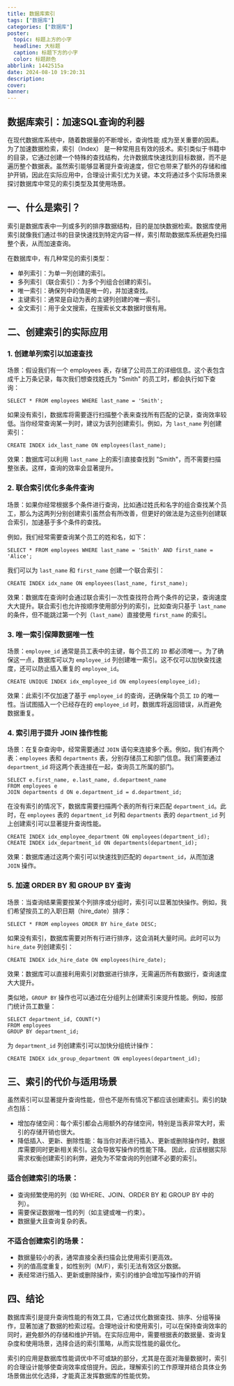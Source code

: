 ```yaml
---
title: 数据库索引
tags: ["数据库"]
categories: ["数据库"]
poster:
  topic: 标题上方的小字
  headline: 大标题
  caption: 标题下方的小字
  color: 标题颜色
abbrlink: 1442515a
date: 2024-08-10 19:20:31
description:
cover: 
banner: 
---
```


## 数据库索引：加速SQL查询的利器
在现代数据库系统中，随着数据量的不断增长，查询性能 成为至关重要的因素。为了加速数据检索，索引（Index） 是一种常用且有效的技术。索引类似于书籍中的目录，它通过创建一个特殊的查找结构，允许数据库快速找到目标数据，而不是遍历整个数据表。虽然索引能够显著提升查询速度，但它也带来了额外的存储和维护开销，因此在实际应用中，合理设计索引尤为关键。本文将通过多个实际场景来探讨数据库中常见的索引类型及其使用场景。

## 一、什么是索引？
索引是数据库表中一列或多列的排序数据结构，目的是加快数据检索。数据库使用索引就像我们通过书的目录快速找到特定内容一样，索引帮助数据库系统避免扫描整个表，从而加速查询。

在数据库中，有几种常见的索引类型：

- 单列索引：为单一列创建的索引。
- 多列索引（联合索引）：为多个列组合创建的索引。
- 唯一索引：确保列中的值是唯一的，并加速查找。
- 主键索引：通常是自动为表的主键列创建的唯一索引。
- 全文索引：用于全文搜索，在搜索长文本数据时很有用。

## 二、创建索引的实际应用
### 1. 创建单列索引以加速查找
场景：假设我们有一个 employees 表，存储了公司员工的详细信息。这个表包含成千上万条记录，每次我们想查找姓氏为 "Smith" 的员工时，都会执行如下查询：

```
SELECT * FROM employees WHERE last_name = 'Smith';
```
如果没有索引，数据库将需要逐行扫描整个表来查找所有匹配的记录，查询效率较低。当你经常查询某一列时，建议为该列创建索引。例如，为 `last_name` 列创建索引：

```
CREATE INDEX idx_last_name ON employees(last_name);
```
效果：数据库可以利用 `last_name` 上的索引直接查找到 "Smith"，而不需要扫描整张表。这样，查询的效率会显著提升。

### 2. 联合索引优化多条件查询
场景：如果你经常根据多个条件进行查询，比如通过姓氏和名字的组合查找某个员工，那么为这两列分别创建索引虽然会有所改善，但更好的做法是为这些列创建联合索引，加速基于多个条件的查找。

例如，我们经常需要查询某个员工的姓和名，如下：

```
SELECT * FROM employees WHERE last_name = 'Smith' AND first_name = 'Alice';
```
我们可以为 `last_name` 和 `first_name` 创建一个联合索引：

```
CREATE INDEX idx_name ON employees(last_name, first_name);
```
效果：数据库在查询时会通过联合索引一次性查找符合两个条件的记录，查询速度大大提升。联合索引也允许按顺序使用部分列的索引，比如查询只基于 `last_name` 的条件，但不能跳过第一个列（`last_name`）直接使用 `first_name` 的索引。

### 3. 唯一索引保障数据唯一性
场景：`employee_id` 通常是员工表中的主键，每个员工的 `ID` 都必须唯一。为了确保这一点，数据库可以为 `employee_id` 列创建唯一索引。这不仅可以加快查找速度，还可以防止插入重复的 `employee_id`。

```
CREATE UNIQUE INDEX idx_employee_id ON employees(employee_id);
```
效果：此索引不仅加速了基于 `employee_id` 的查询，还确保每个员工 `ID` 的唯一性。当试图插入一个已经存在的 `employee_id` 时，数据库将返回错误，从而避免数据重复。

### 4. 索引用于提升 JOIN 操作性能
场景：在复杂查询中，经常需要通过 `JOIN` 语句来连接多个表。例如，我们有两个表：`employees` 表和 `departments` 表，分别存储员工和部门信息。我们需要通过 `department_id` 将这两个表连接在一起，查询员工所属的部门。

```
SELECT e.first_name, e.last_name, d.department_name
FROM employees e
JOIN departments d ON e.department_id = d.department_id;
```

在没有索引的情况下，数据库需要扫描两个表的所有行来匹配 `department_id`。此时，在 `employees` 表的 `department_id` 列和 `departments` 表的 `department_id` 列上创建索引可以显著提升查询性能。

```
CREATE INDEX idx_employee_department ON employees(department_id);
CREATE INDEX idx_department_id ON departments(department_id);
```
效果：数据库通过这两个索引可以快速找到匹配的 `department_id`，从而加速 `JOIN` 操作。

### 5. 加速 ORDER BY 和 GROUP BY 查询
场景：当查询结果需要按某个列排序或分组时，索引可以显著加快操作。例如，我们希望按员工的入职日期（hire_date）排序：

```
SELECT * FROM employees ORDER BY hire_date DESC;
```
如果没有索引，数据库需要对所有行进行排序，这会消耗大量时间。此时可以为 `hire_date` 列创建索引：

```
CREATE INDEX idx_hire_date ON employees(hire_date);
```
效果：数据库可以直接利用索引对数据进行排序，无需遍历所有数据行，查询速度大大提升。

类似地，`GROUP BY` 操作也可以通过在分组列上创建索引来提升性能。例如，按部门统计员工数量：

```
SELECT department_id, COUNT(*) 
FROM employees 
GROUP BY department_id;
```
为 `department_id` 列创建索引可以加快分组统计操作：

```
CREATE INDEX idx_group_department ON employees(department_id);
```

## 三、索引的代价与适用场景
虽然索引可以显著提升查询性能，但也不是所有情况下都应该创建索引。索引的缺点包括：

- 增加存储空间：每个索引都会占用额外的存储空间，特别是当表非常大时，索引的存储开销也很大。
- 降低插入、更新、删除性能：每当你对表进行插入、更新或删除操作时，数据库需要同时更新相关索引。这会导致写操作的性能下降。
因此，应该根据实际需求权衡创建索引的利弊，避免为不常查询的列创建不必要的索引。

### 适合创建索引的场景：

- 查询频繁使用的列（如 WHERE、JOIN、ORDER BY 和 GROUP BY 中的列）。
- 需要保证数据唯一性的列（如主键或唯一约束）。
- 数据量大且查询复杂的表。

### 不适合创建索引的场景：

- 数据量较小的表，通常直接全表扫描会比使用索引更高效。
- 列的值高度重复，如性别列（M/F），索引无法有效区分数据。
- 表经常进行插入、更新或删除操作，索引的维护会增加写操作的开销

## 四、结论
数据库索引是提升查询性能的有效工具，它通过优化数据查找、排序、分组等操作，显著加速了数据的检索过程。合理地设计和使用索引，可以在保持查询效率的同时，避免额外的存储和维护开销。在实际应用中，需要根据表的数据量、查询复杂度和使用场景，选择合适的索引策略，从而实现性能的最优化。

索引的应用是数据库性能调优中不可或缺的部分，尤其是在面对海量数据时，索引的合理设计能够使查询效率成倍提升。因此，理解索引的工作原理并结合具体业务场景做出优化选择，才能真正发挥数据库的性能优势。